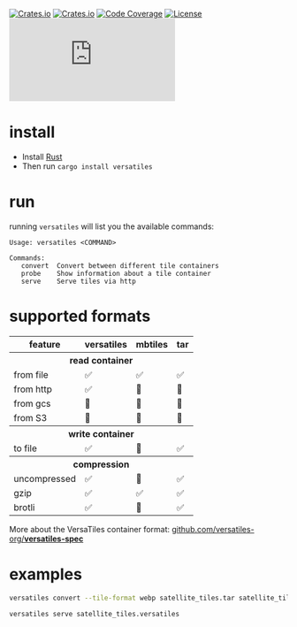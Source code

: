 
[![Crates.io](https://img.shields.io/crates/v/versatiles?label=version)](https://crates.io/crates/versatiles)
[![Crates.io](https://img.shields.io/crates/d/versatiles?label=crates.io+downloads)](https://crates.io/crates/versatiles)
[![Code Coverage](https://codecov.io/gh/versatiles-org/versatiles-rs/branch/main/graph/badge.svg?token=IDHAI13M0K)](https://codecov.io/gh/versatiles-org/versatiles-rs)
[![License](https://img.shields.io/badge/license-MIT-green)](LICENSE)
[![Matrix Chat](https://img.shields.io/matrix/versatiles:matrix.org?label=matrix)](https://matrix.to/#/#versatiles:matrix.org)

# install

- Install [Rust](https://doc.rust-lang.org/cargo/getting-started/installation.html)
- Then run `cargo install versatiles`

# run

running `versatiles` will list you the available commands:
```
Usage: versatiles <COMMAND>

Commands:
   convert  Convert between different tile containers
   probe    Show information about a tile container
   serve    Serve tiles via http
```

# supported formats

<table>
   <thead>
      <tr><th>feature</th><th>versatiles</th><th>mbtiles</th><th>tar</th></tr>
   </thead>
   <tbody>
      <tr><th colspan="4" style="text-align:center">read container</th></tr>
      <tr><td>from file</td><td>✅</td><td>✅</td><td>✅</td></tr>
      <tr><td>from http</td><td>✅</td><td>🚫</td><td>🚫</td></tr>
      <tr><td>from gcs</td><td>🚧</td><td>🚫</td><td>🚫</td></tr>
      <tr><td>from S3</td><td>🚧</td><td>🚫</td><td>🚫</td></tr>
      <tr><th colspan="4" style="text-align:center">write container</th></tr>
      <tr><td>to file</td><td>✅</td><td>🚫</td><td>✅</td></tr>
      <tr><th colspan="4" style="text-align:center">compression</th></tr>
      <tr><td>uncompressed</td><td>✅</td><td>🚫</td><td>✅</td></tr>
      <tr><td>gzip</td><td>✅</td><td>✅</td><td>✅</td></tr>
      <tr><td>brotli</td><td>✅</td><td>🚫</td><td>✅</td></tr>
   </tbody>
</table>

More about the VersaTiles container format: [github.com/versatiles-org/**versatiles-spec**](https://github.com/versatiles-org/versatiles-spec)

# examples

```bash
versatiles convert --tile-format webp satellite_tiles.tar satellite_tiles.versatiles

versatiles serve satellite_tiles.versatiles
```
